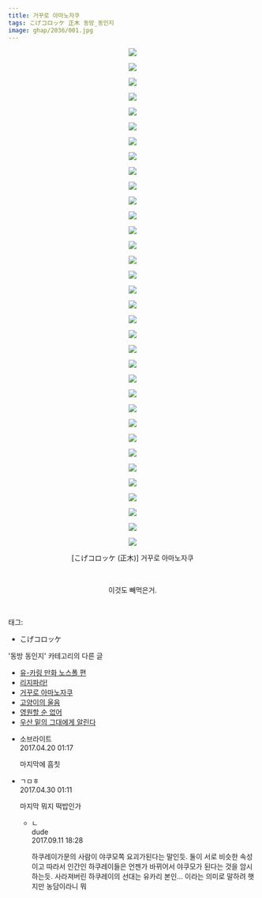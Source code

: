 ```yaml
---
title: 거꾸로 아마노자쿠
tags: こげコロッケ 正木 동방_동인지
image: ghap/2036/001.jpg
---
```

<div class="article">
<p style="text-align: center; clear: none; float: none;"><img src="{{ site.nasurl }}/ghap/2036/001.jpg"/></p>
<p style="text-align: center; clear: none; float: none;"><img src="{{ site.nasurl }}/ghap/2036/002.jpg"/></p>
<p style="text-align: center; clear: none; float: none;"><img src="{{ site.nasurl }}/ghap/2036/003.jpg"/></p>
<p style="text-align: center; clear: none; float: none;"><img src="{{ site.nasurl }}/ghap/2036/004.jpg"/></p>
<p style="text-align: center; clear: none; float: none;"><img src="{{ site.nasurl }}/ghap/2036/005.jpg"/></p>
<p style="text-align: center; clear: none; float: none;"><img src="{{ site.nasurl }}/ghap/2036/006.jpg"/></p>
<p style="text-align: center; clear: none; float: none;"><img src="{{ site.nasurl }}/ghap/2036/007.jpg"/></p>
<p style="text-align: center; clear: none; float: none;"><img src="{{ site.nasurl }}/ghap/2036/008.jpg"/></p>
<p style="text-align: center; clear: none; float: none;"><img src="{{ site.nasurl }}/ghap/2036/009.jpg"/></p>
<p style="text-align: center; clear: none; float: none;"><img src="{{ site.nasurl }}/ghap/2036/010.jpg"/></p>
<p style="text-align: center; clear: none; float: none;"><img src="{{ site.nasurl }}/ghap/2036/011.jpg"/></p>
<p style="text-align: center; clear: none; float: none;"><img src="{{ site.nasurl }}/ghap/2036/012.jpg"/></p>
<p style="text-align: center; clear: none; float: none;"><img src="{{ site.nasurl }}/ghap/2036/013.jpg"/></p>
<p style="text-align: center; clear: none; float: none;"><img src="{{ site.nasurl }}/ghap/2036/014.jpg"/></p>
<p style="text-align: center; clear: none; float: none;"><img src="{{ site.nasurl }}/ghap/2036/015.jpg"/></p>
<p style="text-align: center; clear: none; float: none;"><img src="{{ site.nasurl }}/ghap/2036/016.jpg"/></p>
<p style="text-align: center; clear: none; float: none;"><img src="{{ site.nasurl }}/ghap/2036/017.jpg"/></p>
<p style="text-align: center; clear: none; float: none;"><img src="{{ site.nasurl }}/ghap/2036/018.jpg"/></p>
<p style="text-align: center; clear: none; float: none;"><img src="{{ site.nasurl }}/ghap/2036/019.jpg"/></p>
<p style="text-align: center; clear: none; float: none;"><img src="{{ site.nasurl }}/ghap/2036/020.jpg"/></p>
<p style="text-align: center; clear: none; float: none;"><img src="{{ site.nasurl }}/ghap/2036/021.jpg"/></p>
<p style="text-align: center; clear: none; float: none;"><img src="{{ site.nasurl }}/ghap/2036/022.jpg"/></p>
<p style="text-align: center; clear: none; float: none;"><img src="{{ site.nasurl }}/ghap/2036/023.jpg"/></p>
<p style="text-align: center; clear: none; float: none;"><img src="{{ site.nasurl }}/ghap/2036/024.jpg"/></p>
<p style="text-align: center; clear: none; float: none;"><img src="{{ site.nasurl }}/ghap/2036/025.jpg"/></p>
<p style="text-align: center; clear: none; float: none;"><img src="{{ site.nasurl }}/ghap/2036/026.jpg"/></p>
<p style="text-align: center; clear: none; float: none;"><img src="{{ site.nasurl }}/ghap/2036/027.jpg"/></p>
<p style="text-align: center; clear: none; float: none;"><img src="{{ site.nasurl }}/ghap/2036/028.jpg"/></p>
<p style="text-align: center; clear: none; float: none;"><img src="{{ site.nasurl }}/ghap/2036/029.jpg"/></p>
<p style="text-align: center; clear: none; float: none;"><img src="{{ site.nasurl }}/ghap/2036/030.jpg"/></p>
<p style="text-align: center; clear: none; float: none;"><img src="{{ site.nasurl }}/ghap/2036/031.jpg"/></p>
<p style="text-align: center; clear: none; float: none;"><img src="{{ site.nasurl }}/ghap/2036/032.jpg"/></p>
<p style="text-align: center; clear: none; float: none;"><img src="{{ site.nasurl }}/ghap/2036/033.jpg"/></p>
<p style="text-align: center; clear: none; float: none;"><img src="{{ site.nasurl }}/ghap/2036/034.jpg"/></p>
<p style="text-align: center; clear: none; float: none;">[こげコロッケ (正木)] 거꾸로 아마노자쿠</p>
<p style="text-align: center; clear: none; float: none;"><br/></p>
<p style="text-align: center; clear: none; float: none;">이것도 빼먹은거.</p>
<p><br/></p>
</div><div class="tagTrail">
<p>태그: </p>
<ul>
<li>こげコロッケ</li>
</ul>
</div><div class="another">
<p>'동방 동인지' 카테고리의 다른 글</p>
<ul>
<li><a href="/2016-09-07-ghap_2038">유-카링 만화 노스폴 편</a></li>
<li><a href="/2016-09-07-ghap_2037">리지파라!</a></li>
<li><a href="/2016-09-07-ghap_2036">거꾸로 아마노자쿠</a></li>
<li><a href="/2016-09-07-ghap_2034">고양이의 울음</a></li>
<li><a href="/2016-09-07-ghap_2033">영원할 순 없어</a></li>
<li><a href="/2016-09-07-ghap_2032">우산 밑의 그대에게 알린다</a></li>
</ul>
</div><div class="cb_module cb_fluid">
<div class="cb_wrt cb_profile">
<div class="comment">
<ul>
<li class="cb_thumb_off" id="comment14969757">
<div class="cb_comment_area">
<div class="cb_info_area">
<div class="cb_section">
<span class="cb_nick_name">소브라이트</span>
</div>
<div class="cb_section">
<span class="cb_date">2017.04.20 01:17 </span>
</div>
</div>
<div class="cb_dsc_comment">
<p class="cb_dsc">
											마지막에 흠칫
										</p>
</div>
</div></li>
<li class="cb_thumb_off" id="comment14977498">
<div class="cb_comment_area">
<div class="cb_info_area">
<div class="cb_section">
<span class="cb_nick_name">ㄱㅁㅎ</span>
</div>
<div class="cb_section">
<span class="cb_date">2017.04.30 01:11 </span>
</div>
</div>
<div class="cb_dsc_comment">
<p class="cb_dsc">
											마지막 뭐지 떡밥인가
										</p>
</div>
<ul>
<li class="cb_thumb_off" id="comment15080763">
<span class="cb_bu_subnode">ㄴ</span>
<div class="cb_comment_area">
<div class="cb_info_area">
<div class="cb_section">
<span class="cb_nick_name">dude</span>
</div>
<div class="cb_section">
<span class="cb_date">2017.09.11 18:28 </span>
</div>
</div>
<div class="cb_dsc_comment">
<p class="cb_dsc">
																하쿠레이가문의 사람이 야쿠모쪽 요괴가된다는 말인듯. 둘이 서로 비슷한 속성이고 따라서 인간인 하쿠레이들은 언젠가 바뀌어서 야쿠모가 된다는 것을 암시하는듯. 사라져버린 하쿠레이의 선대는 유카리 본인... 이라는 의미로 말하려 햇지만 농담이라니 뭐
															</p>
</div>
</div>
</li>
</ul>
</div></li>
</ul>
</div>
</div><!-- commentList close -->
</div>